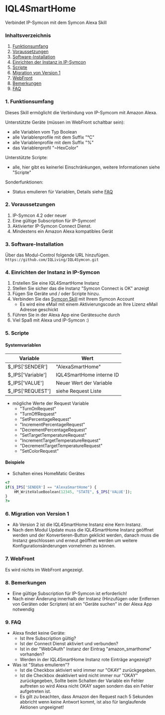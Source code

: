 # IQL4SmartHome
Verbindet IP-Symcon mit dem Symcon Alexa Skill

### Inhaltsverzeichnis

1. [Funktionsumfang](#1-funktionsumfang)
2. [Voraussetzungen](#2-voraussetzungen)
3. [Software-Installation](#3-software-installation)
4. [Einrichten der Instanz in IP-Symcon](#4-einrichten-der-instanz-in-ip-symcon)
5. [Scripte](#5-scripte)
6. [Migration von Version 1](#6-migration-von-version-1)
7. [WebFront](#7-webfront)
8. [Bemerkungen](#8-bemerkungen)
9. [FAQ](#9-faq)


### 1. Funktionsumfang

Dieses Skill ermöglicht die Verbindung von IP-Symcom mit Amazon Alexa.

Unterstützte Geräte (müssen im WebFront schaltbar sein): 
 - alle Variablen vom Typ Boolean 
 - alle Variablenprofile mit dem Suffix "°C"
 - alle Variablenprofile mit dem Suffix "%"
 - das Variablenprofil "~HexColor"

Unterstützte Scripte:
- alle, hier gibt es keinerlei Einschränkungen, weitere Informationen siehe "Scripte"

Sonderfunktionen:
- Status emulieren für Variablen, Details siehe [FAQ](#9-faq)

### 2. Voraussetzungen

1. IP-Symcon 4.2 oder neuer
2. Eine gültige Subscription für IP-Symcon!
3. Aktivierter IP-Symcon Connect Dienst.
4. Mindestens ein Amazon Alexa kompatibles Gerät

### 3. Software-Installation

Über das Modul-Control folgende URL hinzufügen.  
`https://github.com/IQLiving/IQL4Symcon.git`  

### 4. Einrichten der Instanz in IP-Symcon

1. Erstellen Sie eine IQL4SmartHome Instanz
2. Stellen Sie sicher das die Instanz "Symcon Connect is OK" anzeigt
3. Fügen Sie Geräte und / oder Scripte hinzu.
4. Verbinden Sie das [Symcon Skill](http://alexa.amazon.de/spa/index.html#skills/dp/B01MY4T8EN/?ref=skill_dsk_skb_sr_0) mit Ihrem Symcon Account
    - Es wird eine eMail mit einem Aktivierungscode an Ihre Lizenz eMail Adresse geschickt
5. Führen Sie in der Alexa App eine Gerätesuche durch
6. Viel Spaß mit Alexa und IP-Symcon :)

### 5. Scripte
#### Systemvariablen

 Variable   | Wert
-----------|---------
$_IPS['SENDER'] | "AlexaSmartHome"
$_IPS['Variable'] |IQL4SmartHome interne ID
$_IPS['VALUE'] | 	Neuer Wert der Variable
$_IPS['REQUEST']| siehe Request Liste
                                    
- mögliche Werte der Request Variable
    - "TurnOnRequest"
    - "TurnOffRequest"
    - "SetPercentageRequest"
    - "IncrementPercentageRequest"
    - "DecrementPercentageRequest"
    - "SetTargetTemperatureRequest"
    - "IncrementTargetTemperatureRequest"
    - "DecrementTargetTemperatureRequest"
    - "SetColorRequest"



#### Beispiele

- Schalten eines HomeMatic Gerätes

```php
<?
if($_IPS['SENDER'] == "AlexaSmartHome") {
	HM_WriteValueBoolean(12345, "STATE", $_IPS['VALUE']);
}
?>
```




### 6. Migration von Version 1

- Ab Version 2 ist die IQL4SmartHome Instanz eine Kern Instanz.
- Nach dem Modul Update muss die IQL4SmartHome Instanz geöffnet werden und der Konvertieren-Button geklickt werden, danach muss die Instanz geschlossen und erneut geöffnet werden um weitere Konfigurationsänderungen vornehmen zu können. 

### 7. WebFront

Es wird nichts im WebFront angezeigt.

### 8. Bemerkungen

- Eine gültige Subscription für IP-Symcon ist erforderlich!
- Nach einer Änderung innerhalb der Instanz (Hinzufügen oder Entfernen von Geräten oder Scripten) ist ein "Geräte suchen" in der Alexa App notwendig

### 9. FAQ

- Alexa findet keine Geräte:
    - Ist Ihre Subscription gültig?
    - Ist der Connect Dienst aktiviert und verbunden?
    - Ist in der "WebOAuth" Instanz der Eintrag "amazon_smarthome" vorhanden?
    - Werden in der IQL4SmartHome Instanz rote Einträge angezeigt?
- Was ist "Status emulieren"?
    - Ist die Checkbox aktiviert wird immer nur "OKAY" zurückgegeben.
    - Ist die Checkbox deaktiviert wird nicht immer nur "OKAY" zurückgegeben, Sollte beim Schalten der Variable ein Fehler auftreten so wird Alexa nicht OKAY sagen sondern das ein Fehler aufgetreten ist.
    - Es gilt zu beachten, dass Amazon den Request nach 5 Sekunden abbricht wenn keine Antwort kommt, ist also für langlaufende Aktionen ungeeignet!